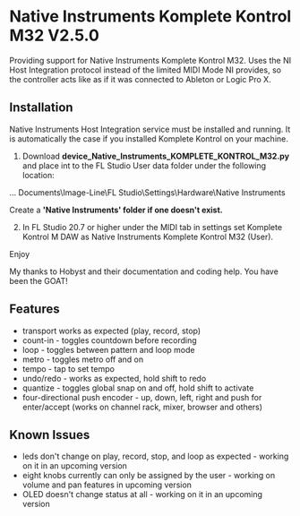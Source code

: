# Native Instruments Komplete Kontrol M32 V2.5.0

Providing support for Native Instruments Komplete Kontrol M32. Uses the NI Host Integration protocol instead of the limited MIDI Mode NI provides, so the controller acts like as if it was connected to Ableton or Logic Pro X.


## Installation

Native Instruments Host Integration service must be installed and running. It is automatically the case
if you installed Komplete Kontrol on your machine.

1. Download **device_Native_Instruments_KOMPLETE_KONTROL_M32.py** and place int to the FL Studio User data 
folder under the following location:

... Documents\Image-Line\FL Studio\Settings\Hardware\Native Instruments

Create a **'Native Instruments' folder if one doesn't exist.**

2. In FL Studio 20.7 or higher under the MIDI tab in settings set Komplete Kontrol M DAW as Native Instruments Komplete Kontrol M32 (User).

Enjoy

My thanks to Hobyst and their documentation and coding help. You have been the GOAT!

## Features

* transport works as expected (play, record, stop)
* count-in - toggles countdown before recording
* loop - toggles between pattern and loop mode
* metro - toggles metro off and on
* tempo - tap to set tempo
* undo/redo - works as expected, hold shift to redo
* quantize - toggles global snap on and off, hold shift to activate
* four-directional push encoder - up, down, left, right and push for enter/accept (works on channel rack, mixer, browser and others)

## Known Issues
* leds don't change on play, record, stop, and loop as expected - working on it in an upcoming version
* eight knobs currently can only be assigned by the user -  working on volume and pan features in upcoming version
* OLED doesn't change status at all - working on it in an upcoming version

<div style="page-break-after: always; visibility: hidden"> 

</div>
